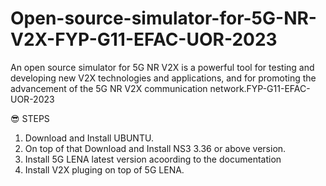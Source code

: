 # Open-source-simulator-for-5G-NR-V2X-FYP-G11-EFAC-UOR-2023
An open source simulator for 5G NR V2X is a powerful tool for testing and developing new V2X technologies and applications, and for promoting the advancement of the 5G NR V2X communication network.FYP-G11-EFAC-UOR-2023

😎 STEPS
1. Download and Install UBUNTU.
2. On top of that Download and Install NS3 3.36 or above version.
3. Install 5G LENA latest version acoording to the documentation 
4. Install V2X pluging on top of 5G LENA.
